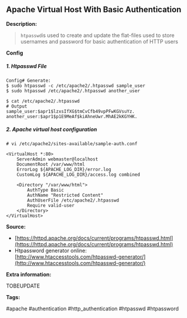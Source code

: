 ## Apache Virtual Host With Basic Authentication

**Description:**

> `htpasswd`is used to create and update the flat-files used to store usernames and password for basic authentication of HTTP users

**Config**

##### 1. Htpasswd File

```
Config# Generate:
$ sudo htpasswd -c /etc/apache2/.htpasswd sample_user
$ sudo htpasswd /etc/apache2/.htpasswd another_user

$ cat /etc/apache2/.htpasswd
# Output
sample_user:$apr1$lzxsIfXG$tmCvCfb49vpPFwKGVsuYz.
another_user:$apr1$p1E9MeAf$kiAhneUwr.MhAE2kKGYHK.
```

##### 2. Apache virtual host configuration

```
# vi /etc/apache2/sites-available/sample-auth.conf

<VirtualHost *:80>
    ServerAdmin webmaster@localhost
    DocumentRoot /var/www/html
    ErrorLog ${APACHE_LOG_DIR}/error.log
    CustomLog ${APACHE_LOG_DIR}/access.log combined

    <Directory "/var/www/html">
        AuthType Basic
        AuthName "Restricted Content"
        AuthUserFile /etc/apache2/.htpasswd
        Require valid-user
    </Directory>
</VirtualHost>
```

**Source:**

* [https://httpd.apache.org/docs/current/programs/htpasswd.html](https://httpd.apache.org/docs/current/programs/htpasswd.html)
* Htpassword generator online: [http://www.htaccesstools.com/htpasswd-generator/](http://www.htaccesstools.com/htpasswd-generator/)

**Extra information:**

TOBEUPDATE

**Tags:**

\#apache \#authentication \#http\_authentication \#htpasswd \#htpassword


